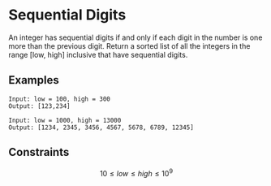 # Sequential Digits

An integer has sequential digits if and only if each digit in the number is one more than the previous digit.
Return a sorted list of all the integers in the range [low, high] inclusive that have sequential digits.

## Examples

```plain
Input: low = 100, high = 300
Output: [123,234]
```

```plain
Input: low = 1000, high = 13000
Output: [1234, 2345, 3456, 4567, 5678, 6789, 12345]
```

## Constraints

$$
10 \le low \le high \le 10^9
$$

